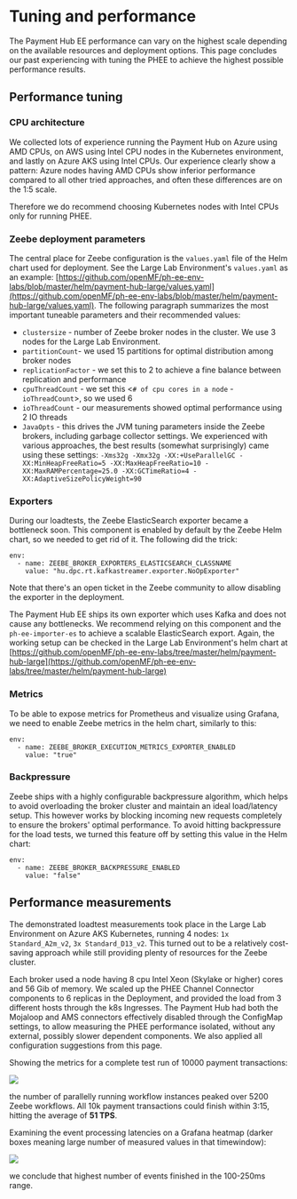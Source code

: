 # Tuning and performance

The Payment Hub EE performance can vary on the highest scale depending on the available resources and deployment options. This page concludes our past experiencing with tuning the PHEE to achieve the highest possible performance results.

## Performance tuning

### CPU architecture

We collected lots of experience running the Payment Hub on Azure using AMD CPUs, on AWS using Intel CPU nodes in the Kubernetes environment, and lastly on Azure AKS using Intel CPUs. Our experience clearly show a pattern: Azure nodes having AMD CPUs show inferior performance compared to all other tried approaches, and often these differences are on the 1:5 scale.

Therefore we do recommend choosing Kubernetes nodes with Intel CPUs only for running PHEE.

### Zeebe deployment parameters

The central place for Zeebe configuration is the `values.yaml` file of the Helm chart used for deployment. See the Large Lab Environment's `values.yaml` as an example: [https://github.com/openMF/ph-ee-env-labs/blob/master/helm/payment-hub-large/values.yaml](https://github.com/openMF/ph-ee-env-labs/blob/master/helm/payment-hub-large/values.yaml). The following paragraph summarizes the most important tuneable parameters and their recommended values:

* `clustersize` - number of Zeebe broker nodes in the cluster. We use 3 nodes for the Large Lab Environment.
* `partitionCount`- we used 15 partitions for optimal distribution among broker nodes
* `replicationFactor` - we set this to 2 to achieve a fine balance between replication and performance
* `cpuThreadCount` - we set this &lt;`# of cpu cores in a node` - `ioThreadCount`&gt;, so we used 6
* `ioThreadCount` - our measurements showed optimal performance using 2 IO threads
* `JavaOpts` - this drives the JVM tuning parameters inside the Zeebe brokers, including garbage collector settings. We experienced with various approaches, the best results \(somewhat surprisingly\) came using these settings: `-Xms32g -Xmx32g -XX:+UseParallelGC -XX:MinHeapFreeRatio=5 -XX:MaxHeapFreeRatio=10 -XX:MaxRAMPercentage=25.0 -XX:GCTimeRatio=4 -XX:AdaptiveSizePolicyWeight=90`

### Exporters

During our loadtests, the Zeebe ElasticSearch exporter became a bottleneck soon. This component is enabled by default by the Zeebe Helm chart, so we needed to get rid of it. The following did the trick:

```text
env:
  - name: ZEEBE_BROKER_EXPORTERS_ELASTICSEARCH_CLASSNAME
    value: "hu.dpc.rt.kafkastreamer.exporter.NoOpExporter"
```

Note that there's an open ticket in the Zeebe community to allow disabling the exporter in the deployment.

The Payment Hub EE ships its own exporter which uses Kafka and does not cause any bottlenecks. We recommend relying on this component and the `ph-ee-importer-es` to achieve a scalable ElasticSearch export. Again, the working setup can be checked in the Large Lab Environment's helm chart at [https://github.com/openMF/ph-ee-env-labs/tree/master/helm/payment-hub-large](https://github.com/openMF/ph-ee-env-labs/tree/master/helm/payment-hub-large)

### Metrics

To be able to expose metrics for Prometheus and visualize using Grafana, we need to enable Zeebe metrics in the helm chart, similarly to this:

```text
env:
  - name: ZEEBE_BROKER_EXECUTION_METRICS_EXPORTER_ENABLED
    value: "true"
```

### Backpressure

Zeebe ships with a highly configurable backpressure algorithm, which helps to avoid overloading the broker cluster and maintain an ideal load/latency setup. This however works by blocking incoming new requests completely to ensure the brokers' optimal performance. To avoid hitting backpressure for the load tests, we turned this feature off by setting this value in the Helm chart:

```text
env:
  - name: ZEEBE_BROKER_BACKPRESSURE_ENABLED
    value: "false"
```

## Performance measurements

The demonstrated loadtest measurements took place in the Large Lab Environment on Azure AKS Kubernetes, running 4 nodes: `1x Standard_A2m_v2`, `3x Standard_D13_v2`. This turned out to be a relatively cost-saving approach while still providing plenty of resources for the Zeebe cluster.

Each broker used a node having 8 cpu Intel Xeon \(Skylake or higher\) cores and 56 Gib of memory. We scaled up the PHEE Channel Connector components to 6 replicas in the Deployment, and provided the load from 3 different hosts through the k8s Ingresses. The Payment Hub had both the Mojaloop and AMS connectors effectively disabled through the ConfigMap settings, to allow measuring the PHEE performance isolated, without any external, possibly slower dependent components. We also applied all configuration suggestions from this page.

Showing the metrics for a complete test run of 10000 payment transactions:

![](../../.gitbook/assets/image%20%284%29.png)

the number of parallelly running workflow instances peaked over 5200 Zeebe workflows. All 10k payment transactions could finish within 3:15, hitting the average of **51 TPS**.

Examining the event processing latencies on a Grafana heatmap \(darker boxes meaning large number of measured values in that timewindow\):

![](../../.gitbook/assets/image%20%286%29.png)

we conclude that highest number of events finished in the 100-250ms range.

